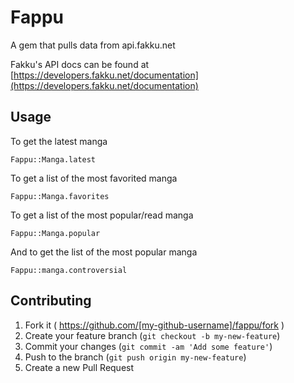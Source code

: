 # Fappu

A gem that pulls data from api.fakku.net

Fakku's API docs can be found at [https://developers.fakku.net/documentation](https://developers.fakku.net/documentation)

## Usage

To get the latest manga

    Fappu::Manga.latest

To get a list of the most favorited manga

    Fappu::Manga.favorites

To get a list of the most popular/read manga

    Fappu::Manga.popular

And to get the list of the most popular manga

    Fappu::manga.controversial

## Contributing

1. Fork it ( https://github.com/[my-github-username]/fappu/fork )
2. Create your feature branch (`git checkout -b my-new-feature`)
3. Commit your changes (`git commit -am 'Add some feature'`)
4. Push to the branch (`git push origin my-new-feature`)
5. Create a new Pull Request
